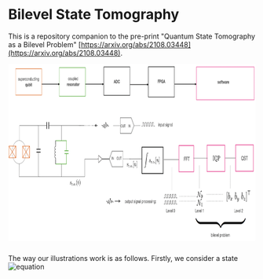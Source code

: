 # Bilevel State Tomography

This is a repository companion to the pre-print "Quantum State Tomography as a Bilevel Problem" [https://arxiv.org/abs/2108.03448](https://arxiv.org/abs/2108.03448).

<p align="center">
  <img src="flow.png" alt="" width="1140" height="360" style="margin-bottom: 10px;">
</p>

The way our illustrations work is as follows. Firstly, we consider a state 
![equation](https://latex.codecogs.com/svg.image?\rho&space;=&space;\begin{pmatrix}0.056,&0.229i\\0.299i&0.944\end{pmatrix})

